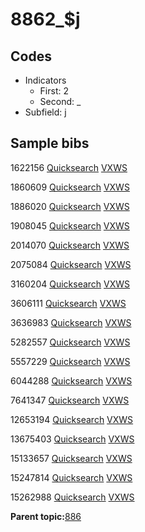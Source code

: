 # 8862\_$j

## Codes

-   Indicators
    -   First: 2
    -   Second: \_
-   Subfield: j

## Sample bibs

1622156 [Quicksearch](https://search.library.yale.edu/catalog/1622156) [VXWS](http://prodorbis.library.yale.edu:7014/vxws/GetHoldingsService?bibId=1622156)

1860609 [Quicksearch](https://search.library.yale.edu/catalog/1860609) [VXWS](http://prodorbis.library.yale.edu:7014/vxws/GetHoldingsService?bibId=1860609)

1886020 [Quicksearch](https://search.library.yale.edu/catalog/1886020) [VXWS](http://prodorbis.library.yale.edu:7014/vxws/GetHoldingsService?bibId=1886020)

1908045 [Quicksearch](https://search.library.yale.edu/catalog/1908045) [VXWS](http://prodorbis.library.yale.edu:7014/vxws/GetHoldingsService?bibId=1908045)

2014070 [Quicksearch](https://search.library.yale.edu/catalog/2014070) [VXWS](http://prodorbis.library.yale.edu:7014/vxws/GetHoldingsService?bibId=2014070)

2075084 [Quicksearch](https://search.library.yale.edu/catalog/2075084) [VXWS](http://prodorbis.library.yale.edu:7014/vxws/GetHoldingsService?bibId=2075084)

3160204 [Quicksearch](https://search.library.yale.edu/catalog/3160204) [VXWS](http://prodorbis.library.yale.edu:7014/vxws/GetHoldingsService?bibId=3160204)

3606111 [Quicksearch](https://search.library.yale.edu/catalog/3606111) [VXWS](http://prodorbis.library.yale.edu:7014/vxws/GetHoldingsService?bibId=3606111)

3636983 [Quicksearch](https://search.library.yale.edu/catalog/3636983) [VXWS](http://prodorbis.library.yale.edu:7014/vxws/GetHoldingsService?bibId=3636983)

5282557 [Quicksearch](https://search.library.yale.edu/catalog/5282557) [VXWS](http://prodorbis.library.yale.edu:7014/vxws/GetHoldingsService?bibId=5282557)

5557229 [Quicksearch](https://search.library.yale.edu/catalog/5557229) [VXWS](http://prodorbis.library.yale.edu:7014/vxws/GetHoldingsService?bibId=5557229)

6044288 [Quicksearch](https://search.library.yale.edu/catalog/6044288) [VXWS](http://prodorbis.library.yale.edu:7014/vxws/GetHoldingsService?bibId=6044288)

7641347 [Quicksearch](https://search.library.yale.edu/catalog/7641347) [VXWS](http://prodorbis.library.yale.edu:7014/vxws/GetHoldingsService?bibId=7641347)

12653194 [Quicksearch](https://search.library.yale.edu/catalog/12653194) [VXWS](http://prodorbis.library.yale.edu:7014/vxws/GetHoldingsService?bibId=12653194)

13675403 [Quicksearch](https://search.library.yale.edu/catalog/13675403) [VXWS](http://prodorbis.library.yale.edu:7014/vxws/GetHoldingsService?bibId=13675403)

15133657 [Quicksearch](https://search.library.yale.edu/catalog/15133657) [VXWS](http://prodorbis.library.yale.edu:7014/vxws/GetHoldingsService?bibId=15133657)

15247814 [Quicksearch](https://search.library.yale.edu/catalog/15247814) [VXWS](http://prodorbis.library.yale.edu:7014/vxws/GetHoldingsService?bibId=15247814)

15262988 [Quicksearch](https://search.library.yale.edu/catalog/15262988) [VXWS](http://prodorbis.library.yale.edu:7014/vxws/GetHoldingsService?bibId=15262988)

**Parent topic:**[886](../../tags/886/886.md)

